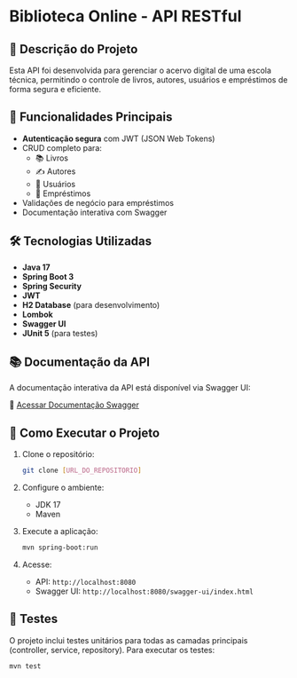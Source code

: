 # Biblioteca Online - API RESTful

## 📝 Descrição do Projeto

Esta API foi desenvolvida para gerenciar o acervo digital de uma escola técnica, permitindo o controle de livros, autores, usuários e empréstimos de forma segura e eficiente.

## 🔧 Funcionalidades Principais

- **Autenticação segura** com JWT (JSON Web Tokens)
- CRUD completo para:
    - 📚 Livros
    - ✍️ Autores
    - 👥 Usuários
    - 🔄 Empréstimos
- Validações de negócio para empréstimos
- Documentação interativa com Swagger

## 🛠 Tecnologias Utilizadas

- **Java 17**
- **Spring Boot 3**
- **Spring Security**
- **JWT**
- **H2 Database** (para desenvolvimento)
- **Lombok**
- **Swagger UI**
- **JUnit 5** (para testes)

## 📚 Documentação da API

A documentação interativa da API está disponível via Swagger UI:

🔗 [Acessar Documentação Swagger](http://localhost:8080/swagger-ui/index.html#/)

## 🚀 Como Executar o Projeto

1. Clone o repositório:
   ```bash
   git clone [URL_DO_REPOSITORIO]
   ```

2. Configure o ambiente:
    - JDK 17
    - Maven

3. Execute a aplicação:
   ```bash
   mvn spring-boot:run
   ```

4. Acesse:
    - API: `http://localhost:8080`
    - Swagger UI: `http://localhost:8080/swagger-ui/index.html`

## 🧪 Testes

O projeto inclui testes unitários para todas as camadas principais (controller, service, repository). Para executar os testes:

```bash
mvn test
```



